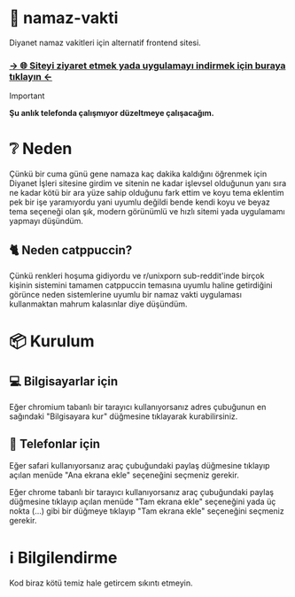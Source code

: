 # 🕌 namaz-vakti

Diyanet namaz vakitleri için alternatif frontend sitesi.

### [-> 🌐 Siteyi ziyaret etmek yada uygulamayı indirmek için buraya tıklayın <-](https://sanalzio.github.io/namaz-vakti-site/src/index.html)

> [!IMPORTANT]
> **Şu anlık telefonda çalışmıyor düzeltmeye çalışacağım.**

# ❔ Neden

Çünkü bir cuma günü gene namaza kaç dakika kaldığını öğrenmek için Diyanet İşleri sitesine girdim ve sitenin ne kadar işlevsel olduğunun yanı sıra ne kadar kötü bir ara yüze sahip olduğunu fark ettim ve koyu tema eklentim pek bir işe yaramıyordu yani uyumlu değildi bende kendi koyu ve beyaz tema seçeneği olan şık, modern görünümlü ve hızlı sitemi yada uygulamamı yapmayı düşündüm.

## 🐈 Neden catppuccin?

Çünkü renkleri hoşuma gidiyordu ve r/unixporn sub-reddit'inde birçok kişinin sistemini tamamen catppuccin temasına uyumlu haline getirdiğini görünce neden sistemlerine uyumlu bir namaz vakti uygulaması kullanmaktan mahrum kalasınlar diye düşündüm.

# 📦 Kurulum

## 💻 Bilgisayarlar için

Eğer chromium tabanlı bir tarayıcı kullanıyorsanız adres çubuğunun en sağındaki "Bilgisayara kur" düğmesine tıklayarak kurabilirsiniz.

## 📱 Telefonlar için

Eğer safari kullanıyorsanız araç çubuğundaki paylaş düğmesine tıklayıp açılan menüde "Ana ekrana ekle" seçeneğini seçmeniz gerekir.

Eğer chrome tabanlı bir tarayıcı kullanıyorsanız araç çubuğundaki paylaş düğmesine tıklayıp açılan menüde "Tam ekrana ekle" seçeneğini yada üç nokta (...) gibi bir düğmeye tıklayıp "Tam ekrana ekle" seçeneğini seçmeniz gerekir.


# ℹ Bilgilendirme

Kod biraz kötü temiz hale getircem sıkıntı etmeyin.